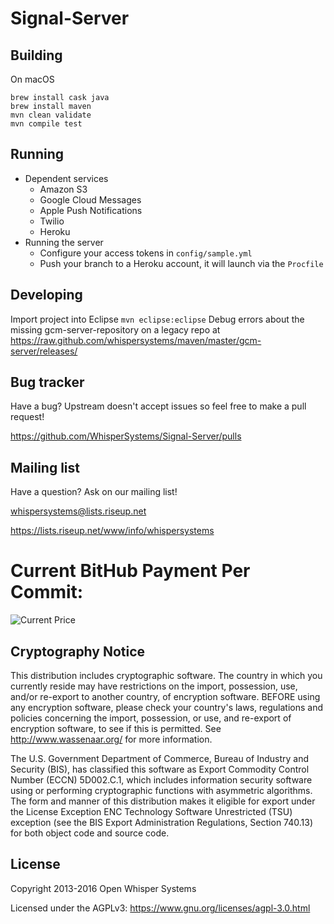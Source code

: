Signal-Server
=================

Building
--------

On macOS

```
brew install cask java
brew install maven
mvn clean validate
mvn compile test
```

Running
-------------

* Dependent services
  * Amazon S3
  * Google Cloud Messages
  * Apple Push Notifications
  * Twilio
  * Heroku
* Running the server
  * Configure your access tokens in `config/sample.yml`
  * Push your branch to a Heroku account, it will launch via the `Procfile`

Developing
----------

Import project into Eclipse `mvn eclipse:eclipse`
Debug errors about the missing gcm-server-repository on a legacy repo at 
https://raw.github.com/whispersystems/maven/master/gcm-server/releases/

Bug tracker
-----------

Have a bug? Upstream doesn't accept issues so feel free to make a pull request!

https://github.com/WhisperSystems/Signal-Server/pulls

Mailing list
------------

Have a question? Ask on our mailing list!

whispersystems@lists.riseup.net

https://lists.riseup.net/www/info/whispersystems

Current BitHub Payment Per Commit:
=================
![Current Price](https://bithub.herokuapp.com/v1/status/payment/commit)


Cryptography Notice
------------

This distribution includes cryptographic software. The country in which you currently reside may have restrictions on the import, possession, use, and/or re-export to another country, of encryption software.
BEFORE using any encryption software, please check your country's laws, regulations and policies concerning the import, possession, or use, and re-export of encryption software, to see if this is permitted.
See <http://www.wassenaar.org/> for more information.

The U.S. Government Department of Commerce, Bureau of Industry and Security (BIS), has classified this software as Export Commodity Control Number (ECCN) 5D002.C.1, which includes information security software using or performing cryptographic functions with asymmetric algorithms.
The form and manner of this distribution makes it eligible for export under the License Exception ENC Technology Software Unrestricted (TSU) exception (see the BIS Export Administration Regulations, Section 740.13) for both object code and source code.

License
---------------------

Copyright 2013-2016 Open Whisper Systems

Licensed under the AGPLv3: https://www.gnu.org/licenses/agpl-3.0.html
